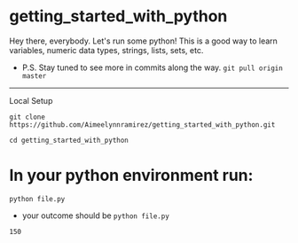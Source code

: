 # getting_started_with_python

Hey there, everybody.
Let's run some python! 
This is a good way to learn variables, numeric data types, strings, lists, sets, etc.
- P.S. Stay tuned to see more in commits along the way.
`git pull origin master`
-------

Local Setup
```
git clone https://github.com/Aimeelynnramirez/getting_started_with_python.git

cd getting_started_with_python

```

# In your python environment run: 

`python file.py` 

- your outcome should be 
`python file.py`
                                     
`150`


